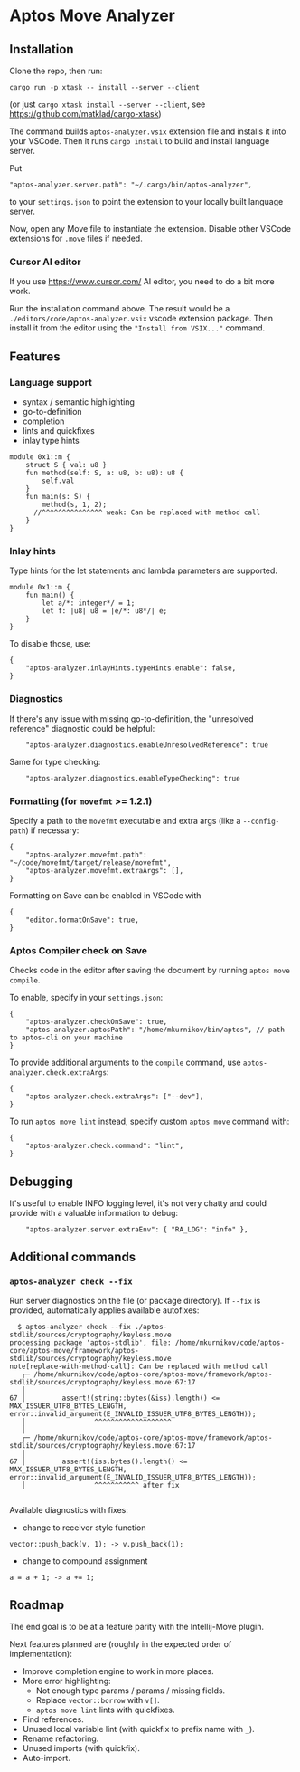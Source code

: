 # Aptos Move Analyzer 

## Installation

Clone the repo, then run:
```
cargo run -p xtask -- install --server --client
```
(or just `cargo xtask install --server --client`, see https://github.com/matklad/cargo-xtask) 

The command builds `aptos-analyzer.vsix` extension file and installs it into your VSCode. 
Then it runs `cargo install` to build and install language server.

Put

```
"aptos-analyzer.server.path": "~/.cargo/bin/aptos-analyzer",
```

to your `settings.json` to point the extension to your locally built language server.

Now, open any Move file to instantiate the extension. Disable other VSCode extensions for `.move` files if needed.

### Cursor AI editor

If you use https://www.cursor.com/ AI editor, you need to do a bit more work. 

Run the installation command above. The result would be a `./editors/code/aptos-analyzer.vsix` vscode extension package. 
Then install it from the editor using the `"Install from VSIX..."` command.  

## Features

### Language support

* syntax / semantic highlighting
* go-to-definition
* completion
* lints and quickfixes
* inlay type hints
```
module 0x1::m {
    struct S { val: u8 }
    fun method(self: S, a: u8, b: u8): u8 {
        self.val
    }
    fun main(s: S) {
        method(s, 1, 2);
      //^^^^^^^^^^^^^^^ weak: Can be replaced with method call
    }
}
  ```

### Inlay hints

Type hints for the let statements and lambda parameters are supported. 
```move
module 0x1::m {
    fun main() {
        let a/*: integer*/ = 1;
        let f: |u8| u8 = |e/*: u8*/| e;
    }
}
```

To disable those, use:

```json5
{
    "aptos-analyzer.inlayHints.typeHints.enable": false,
}
```

### Diagnostics

If there's any issue with missing go-to-definition, the "unresolved reference" diagnostic could be helpful:

```
    "aptos-analyzer.diagnostics.enableUnresolvedReference": true
```

Same for type checking:

```
    "aptos-analyzer.diagnostics.enableTypeChecking": true
```

### Formatting (for `movefmt` >= 1.2.1)

Specify a path to the `movefmt` executable and extra args (like a `--config-path`) if necessary:
```json5
{
    "aptos-analyzer.movefmt.path": "~/code/movefmt/target/release/movefmt",
    "aptos-analyzer.movefmt.extraArgs": [],
}
```

Formatting on Save can be enabled in VSCode with 
```json5
{
    "editor.formatOnSave": true,
}
```

### Aptos Compiler check on Save

Checks code in the editor after saving the document by running `aptos move compile`.

To enable, specify in your `settings.json`:
```json5
{
    "aptos-analyzer.checkOnSave": true,
    "aptos-analyzer.aptosPath": "/home/mkurnikov/bin/aptos", // path to aptos-cli on your machine
}
```

To provide additional arguments to the `compile` command, use `aptos-analyzer.check.extraArgs`:

```json5
{   
    "aptos-analyzer.check.extraArgs": ["--dev"],
}
```

To run `aptos move lint` instead, specify custom `aptos move` command with:
```json5
{
    "aptos-analyzer.check.command": "lint",
}
```

## Debugging

It's useful to enable INFO logging level, it's not very chatty and could provide with a valuable information to debug:

```
    "aptos-analyzer.server.extraEnv": { "RA_LOG": "info" },
```

## Additional commands

### `aptos-analyzer check --fix`

Run server diagnostics on the file (or package directory). If `--fix` is provided, automatically applies available autofixes:   

```shell
  $ aptos-analyzer check --fix ./aptos-stdlib/sources/cryptography/keyless.move 
processing package 'aptos-stdlib', file: /home/mkurnikov/code/aptos-core/aptos-move/framework/aptos-stdlib/sources/cryptography/keyless.move
note[replace-with-method-call]: Can be replaced with method call
   ┌─ /home/mkurnikov/code/aptos-core/aptos-move/framework/aptos-stdlib/sources/cryptography/keyless.move:67:17
   │
67 │         assert!(string::bytes(&iss).length() <= MAX_ISSUER_UTF8_BYTES_LENGTH, error::invalid_argument(E_INVALID_ISSUER_UTF8_BYTES_LENGTH));
   │                 ^^^^^^^^^^^^^^^^^^^
   │
   ┌─ /home/mkurnikov/code/aptos-core/aptos-move/framework/aptos-stdlib/sources/cryptography/keyless.move:67:17
   │
67 │         assert!(iss.bytes().length() <= MAX_ISSUER_UTF8_BYTES_LENGTH, error::invalid_argument(E_INVALID_ISSUER_UTF8_BYTES_LENGTH));
   │                 ^^^^^^^^^^^ after fix


```

Available diagnostics with fixes:

* change to receiver style function
```move
vector::push_back(v, 1); -> v.push_back(1); 
```

* change to compound assignment
```move
a = a + 1; -> a += 1;
```

## Roadmap

The end goal is to be at a feature parity with the Intellij-Move plugin. 

Next features planned are (roughly in the expected order of implementation):

* Improve completion engine to work in more places.
* More error highlighting: 
  - Not enough type params / params / missing fields.
  - Replace `vector::borrow` with `v[]`.
  - `aptos move lint` lints with quickfixes.
* Find references.
* Unused local variable lint (with quickfix to prefix name with `_`).
* Rename refactoring.
* Unused imports (with quickfix).
* Auto-import.
